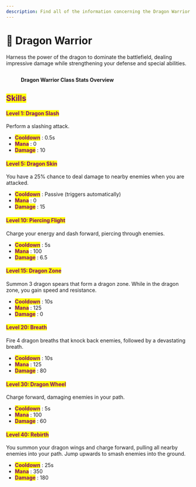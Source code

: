 ```yaml
---
description: Find all of the information concerning the Dragon Warrior class here.
---
```


# 🐲 Dragon Warrior

Harness the power of the dragon to dominate the battlefield, dealing impressive damage while strengthening your defense and special abilities.

<figure><img src="../../.gitbook/assets/Capture d&#x27;écran 2024-12-03 124754.png" alt=""><figcaption><p><strong>Dragon Warrior Class Stats Overview</strong></p></figcaption></figure>

## <mark style="color:purple;">Skills</mark>

#### <mark style="color:purple;">**Level 1: Dragon Slash**</mark> <a href="#niveau-1-coupe-du-dragon" id="niveau-1-coupe-du-dragon"></a>

Perform a slashing attack.

* <mark style="color:purple;">**Cooldown**</mark> : 0.5s
* <mark style="color:purple;">**Mana**</mark> : 0
* <mark style="color:purple;">**Damage**</mark> : 10

#### <mark style="color:purple;">**Level 5: Dragon Skin**</mark> <a href="#niveau-5-peau-du-dragon" id="niveau-5-peau-du-dragon"></a>

You have a 25% chance to deal damage to nearby enemies when you are attacked.

* <mark style="color:purple;">**Cooldown**</mark> : Passive (triggers automatically)
* <mark style="color:purple;">**Mana**</mark> : 0
* <mark style="color:purple;">**Damage**</mark> : 15

#### <mark style="color:purple;">**Level 10: Piercing Flight**</mark> <a href="#niveau-10-course-du-dragon" id="niveau-10-course-du-dragon"></a>

Charge your energy and dash forward, piercing through enemies.

* <mark style="color:purple;">**Cooldown**</mark> : 5s
* <mark style="color:purple;">**Mana**</mark> : 100
* <mark style="color:purple;">**Damage**</mark> : 6.5

#### <mark style="color:purple;">**Level 15: Dragon Zone**</mark> <a href="#niveau-15-zone-du-dragon" id="niveau-15-zone-du-dragon"></a>

Summon 3 dragon spears that form a dragon zone. While in the dragon zone, you gain speed and resistance.

* <mark style="color:purple;">**Cooldown**</mark> : 10s
* <mark style="color:purple;">**Mana**</mark> : 125
* <mark style="color:purple;">**Damage**</mark> : 0

#### <mark style="color:purple;">**Level 20: Breath**</mark> <a href="#niveau-20-souffle-du-dragon" id="niveau-20-souffle-du-dragon"></a>

Fire 4 dragon breaths that knock back enemies, followed by a devastating breath.

* <mark style="color:purple;">**Cooldown**</mark> : 10s
* <mark style="color:purple;">**Mana**</mark> : 125
* <mark style="color:purple;">**Damage**</mark> : 80

#### <mark style="color:purple;">**Level 30: Dragon Wheel**</mark> <a href="#niveau-30-roue-du-dragon" id="niveau-30-roue-du-dragon"></a>

Charge forward, damaging enemies in your path.

* <mark style="color:purple;">**Cooldown**</mark> : 5s
* <mark style="color:purple;">**Mana**</mark> : 100
* <mark style="color:purple;">**Damage**</mark> : 60

#### <mark style="color:purple;">**Level 40: Rebirth**</mark> <a href="#niveau-40-naissance-du-dragon" id="niveau-40-naissance-du-dragon"></a>

You summon your dragon wings and charge forward, pulling all nearby enemies into your path. Jump upwards to smash enemies into the ground.

* <mark style="color:purple;">**Cooldown**</mark> : 25s
* <mark style="color:purple;">**Mana**</mark> : 350
* <mark style="color:purple;">**Damage**</mark> : 180
